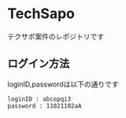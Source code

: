 # TechSapo
テクサポ案件のレポジトリです

## ログイン方法
loginID,passwordは以下の通りです
```
loginID : abcopqi3
password : 11021102aA

```